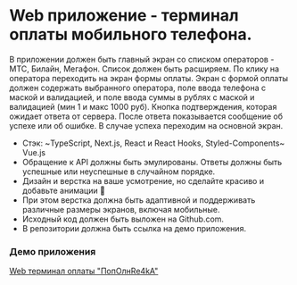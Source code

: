 # Web приложение - терминал оплаты мобильного телефона.

В приложении должен быть главный экран со списком операторов - МТС, Билайн, Мегафон. Список должен быть расширяем. По клику на оператора переходить на экран формы оплаты. 
Экран с формой оплаты должен содержать выбранного оператора, поле ввода телефона с маской и валидацией, и поле ввода суммы в рублях с маской и валидацией (мин 1 и макс 1000 руб). Кнопка подтверждения, которая ожидает ответа от сервера. После ответа показывается сообщение об успехе или об ошибке. В случае успеха переходим на основной экран.

- Стэк: ~TypeScript, Next.js, React и React Hooks, Styled-Components~ Vue.js
- Обращение к API должны быть эмулированы. Ответы должны быть успешные или неуспешные в случайном порядке.
- Дизайн и верстка на ваше усмотрение, но сделайте красиво и добавьте анимации 💅
- При этом верстка должна быть адаптивной и поддерживать различные размеры экранов, включая мобильные.
- Исходный код должен быть выложен на Github.com. 
- В репозитории должна быть ссылка на демо приложения.

### Демо приложения
[Web терминал оплаты "ПопОлнRе4kA"](https://www.google.com/)